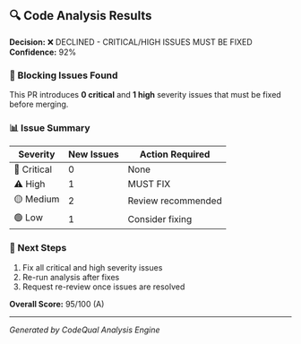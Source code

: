 ## 🔍 Code Analysis Results

**Decision:** ❌ DECLINED - CRITICAL/HIGH ISSUES MUST BE FIXED
**Confidence:** 92%

### 🚨 Blocking Issues Found
This PR introduces **0 critical** and **1 high** severity issues that must be fixed before merging.

### 📊 Issue Summary
| Severity | New Issues | Action Required |
|----------|------------|----------------|
| 🚨 Critical | 0 | None |
| ⚠️ High | 1 | MUST FIX |
| 🟡 Medium | 2 | Review recommended |
| 🟢 Low | 1 | Consider fixing |

### 🛑 Next Steps
1. Fix all critical and high severity issues
2. Re-run analysis after fixes
3. Request re-review once issues are resolved

**Overall Score:** 95/100 (A)

---
*Generated by CodeQual Analysis Engine*